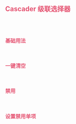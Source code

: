 <script setup>
 import BaseUse from './demos/BaseUse.vue'//基础用法
import Clearable from './demos/Clearable.vue'//基础用法
import Disabled from './demos/Disabled.vue'//基础用法
import DisabledItem from './demos/DisabledItem.vue'//基础用法
</script>

## <font color=#e55472>Cascader 级联选择器</font>

<br>
<br>

### <font color=#e55472>基础用法</font>

<br>
<BaseUse/>

### <font color=#e55472>一键清空</font>

<br>
<Clearable/>

### <font color=#e55472>禁用</font>

<br>
<Disabled/>

### <font color=#e55472>设置禁用单项</font>

<br>
<DisabledItem/>
